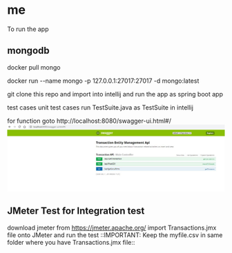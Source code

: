# me

To run the app

## mongodb
docker pull mongo 

docker run --name mongo -p 127.0.0.1:27017:27017 -d mongo:latest

git clone this repo and import into intellij and run the app as spring boot app

test cases unit test cases run TestSuite.java as TestSuite in intellij

for function goto http://localhost:8080/swagger-ui.html#/
![](https://github.com/bharathkarnam/me/blob/master/img/api3.JPG)


## JMeter Test for Integration test

download jmeter from https://jmeter.apache.org/
import Transactions.jmx file onto JMeter
and run the test ::IMPORTANT: Keep the myfile.csv in same folder where you have Transactions.jmx file::
